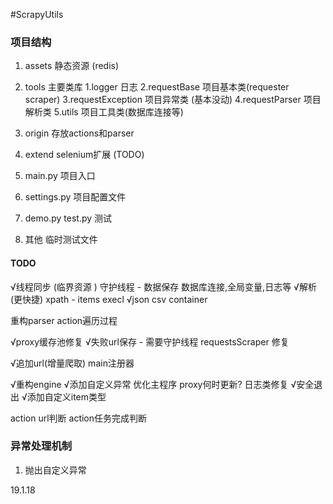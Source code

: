 #ScrapyUtils


### 项目结构

1. assets 静态资源 (redis)
2. tools 主要类库
    1.logger 日志
    2.requestBase 项目基本类(requester scraper)
    3.requestException 项目异常类 (基本没动)
    4.requestParser 项目解析类
    5.utils 项目工具类(数据库连接等)
  
3. origin 存放actions和parser
4. extend selenium扩展 (TODO)
5. main.py 项目入口
6. settings.py 项目配置文件
7. demo.py test.py 测试
8. 其他 临时测试文件


#### TODO

√线程同步 (临界资源 )
守护线程 - 数据保存 数据库连接,全局变量,日志等
√解析 (更快捷) xpath - items
execl √json csv container

重构parser action遍历过程

√proxy缓存池修复
√失败url保存 - 需要守护线程
requestsScraper 修复

√追加url(增量爬取) main注册器

√重构engine
√添加自定义异常
优化主程序
proxy何时更新?
日志类修复
√安全退出
√添加自定义item类型

action url判断
action任务完成判断


### 异常处理机制

1. 抛出自定义异常 


19.1.18
